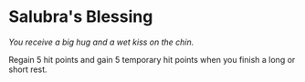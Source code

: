 # Salubra's Blessing

*You receive a big hug and a wet kiss on the chin.*

Regain 5 hit points and gain 5 temporary hit points when you finish a long or short rest.
